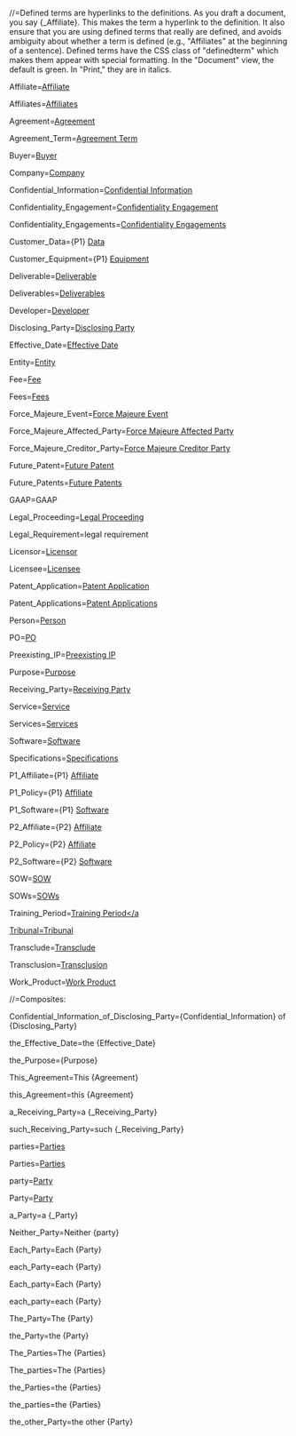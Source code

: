 //=Defined terms are hyperlinks to the definitions.  As you draft a document, you say {_Affiliate}.  This makes the term a hyperlink to the definition.  It also ensure that you are using defined terms that really are defined, and avoids ambiguity about whether a term is defined (e.g., "Affiliates" at the beginning of a sentence).  Defined terms have the CSS class of "definedterm" which makes them appear with special formatting.  In the "Document" view, the default is green.  In "Print," they are in italics.


Affiliate=<a href="#Def.Affiliate.sec" class="definedterm">Affiliate</a>

Affiliates=<a href="#Def.Affiliate.sec" class="definedterm">Affiliates</a>

Agreement=<a href="#Def.Agreement.sec" class="definedterm">Agreement</a>

Agreement_Term=<a href="#Def.Agreement_Term.sec" class="definedterm">Agreement Term</a>

Buyer=<a href="#Def.Buyer.sec" class="definedterm">Buyer</a>

Company=<a href="#Def.Company.sec" class="definedterm">Company</a>

Confidential_Information=<a href="#Def.Confidential_Information.sec" class="definedterm">Confidential Information</a>

Confidentiality_Engagement=<a href="#Def.Confidentiality_Engagement.sec" span class="definedterm">Confidentiality Engagement</a>

Confidentiality_Engagements=<a href="#Def.Confidentiality_Engagement.sec" span class="definedterm">Confidentiality Engagements</a>

Customer_Data={P1} <a href="#Def.Customer_Data.sec" class="definedterm">Data</a>

Customer_Equipment={P1} <a href="#Def.Customer_Equipment.sec" class="definedterm">Equipment</a>

Deliverable=<a href="#Def.Deliverable.sec" class="definedterm">Deliverable</a>

Deliverables=<a href="#Def.Deliverable.sec" class="definedterm">Deliverables</a>

Developer=<a href="#Def.Developer.sec" class="definedterm">Developer</a>

Disclosing_Party=<a href="#Def.Disclosing_Party.sec" class="definedterm">Disclosing Party</a>

Effective_Date=<a href="#Def.Effective_Date.sec" class="definedterm">Effective Date</a>

Entity=<a href="#Def.Entity.sec" class="definedterm">Entity</a>

Fee=<a href="#Def.Fee.sec" class="definedterm">Fee</a>

Fees=<a href="#Def.Fee.sec" class="definedterm">Fees</a>

Force_Majeure_Event=<a href="#Def.Force_Majeure_Event.sec" class="definedterm">Force Majeure Event</a>

Force_Majeure_Affected_Party=<a href="#Def.Force_Majeure_Affected_Party.sec" class="definedterm">Force Majeure Affected Party</a>

Force_Majeure_Creditor_Party=<a href="#Def.Force_Majeure_Creditor_Party.sec" class="definedterm">Force Majeure Creditor Party</a>

Future_Patent=<a href="#Def.Future_Patent.sec" class="definedterm">Future Patent</a>

Future_Patents=<a href="#Def.Future_Patent.sec" class="definedterm">Future Patents</a>

GAAP=GAAP

Legal_Proceeding=<a href="#Def.Legal_Proceeding.sec" class="definedterm">Legal Proceeding</a>

Legal_Requirement=legal requirement

Licensor=<a href="#Def.Licensor.sec" class="definedterm">Licensor</a>

Licensee=<a href="#Def.Licensee.sec" class="definedterm">Licensee</a>

Patent_Application=<a href="#Def.Patent_Application.sec" class="definedterm">Patent Application</a>

Patent_Applications=<a href="#Def.Patent_Application.sec" class="definedterm">Patent Applications</a>

Person=<a href="#Def.Person.sec" class="definedterm">Person</a>

PO=<a href="#Def.PO.sec" class="definedterm">PO</a>

Preexisting_IP=<a href="#Def.Preexisting_IP.sec" class="definedterm">Preexisting IP</a>

Purpose=<a href="#Why.sec" class="definedterm">Purpose</a>

Receiving_Party=<a href="#Def.Receiving_Party.sec" class="definedterm">Receiving Party</a>

Service=<a href="#Def.Service.sec" class="definedterm">Service</a>

Services=<a href="#Def.Service.sec" class="definedterm">Services</a>

Software=<a href="#Def.Software.sec" class="definedterm">Software</a>

Specifications=<a href="#Def.Specifications.sec" class="definedterm">Specifications</a>

P1_Affiliate={P1} <a href="#Def.P2_Affiliate.sec" class="definedterm">Affiliate</a>

P1_Policy={P1} <a href="#Def.P2_Policy.sec" class="definedterm">Affiliate</a>

P1_Software={P1} <a href="#Def.P2_Software.sec" class="definedterm">Software</a>

P2_Affiliate={P2} <a href="#Def.P2_Affiliate.sec" class="definedterm">Affiliate</a>

P2_Policy={P2} <a href="#Def.P2_Policy.sec" class="definedterm">Affiliate</a>

P2_Software={P2} <a href="#Def.P2_Software.sec" class="definedterm">Software</a>

SOW=<a href="#Def.SOW.sec" class="definedterm">SOW</a>

SOWs=<a href="#Def.SOW.sec" class="definedterm">SOWs</a>

Training_Period=<a href="#Def.Training_Period.sec" class="definedterm">Training Period</a

Tribunal=<a href="#Def.Tribunal.sec" class="definedterm">Tribunal</a>

Transclude=<a href="#Def.Transclude.sec" class="definedterm">Transclude</a>

Transclusion=<a href="#Def.Transclude.sec" class="definedterm">Transclusion</a>

Work_Product=<a href="#Def.Work_Product.sec" class="definedterm">Work Product</a>

//=Composites:

Confidential_Information_of_Disclosing_Party={Confidential_Information} of {Disclosing_Party}

the_Effective_Date=the {Effective_Date}

the_Purpose={Purpose}

This_Agreement=This {Agreement}

this_Agreement=this {Agreement}

a_Receiving_Party=a {_Receiving_Party}

such_Receiving_Party=such {_Receiving_Party}

parties=<a href="#Def.Party.sec" class="definedterm">Parties</a>

Parties=<a href="#Def.Party.sec" class="definedterm">Parties</a>

party=<a href="#Def.Party.sec"  class="definedterm">Party</a>

Party=<a href="#Def.Party.sec" class="definedterm">Party</a>
  
a_Party=a {_Party}

Neither_Party=Neither {party}

Each_Party=Each {Party}

each_Party=each {Party}

Each_party=Each {Party}

each_party=each {Party}

The_Party=The {Party}

the_Party=the {Party}

The_Parties=The {Parties}

The_parties=The {Parties}

the_Parties=the {Parties}

the_parties=the {Parties}

the_other_Party=the other {Party}
